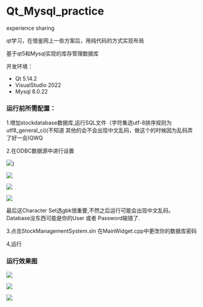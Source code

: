 # Qt_Mysql_practice
experience sharing

qt学习，在借鉴网上一些方案后，用纯代码的方式实现布局

基于qt5和Mysql实现的库存管理数据库

开发环境：

- Qt 5.14.2
- VisualStudio 2022
- Mysql 8.0.22

### 运行前所需配置：

1.增加stockdatabase数据库,运行SQL文件（字符集选utf-8排序规则为utf8_general_ci)(不知道 其他的会不会出现中文乱码，做这个的时候因为乱码弄了好一会)QWQ

2.在ODBC数据源中进行设置

 ![]([https://github.com/QWSFAY/Qt_Mysql_practice/blob/main/img/1.png))

![](D:\Github\Qt_Mysql_practice_clean\img\2.png)

![](D:\Github\Qt_Mysql_practice_clean\img\3.png)

![](D:\Github\Qt_Mysql_practice_clean\img\4.png)

最后这Character Set选gbk很重要,不然之后运行可能会出现中文乱码。Database没东西可能是你的User 或者 Password输错了.

3.点击StockManagementSystem.sln 在MainWidget.cpp中更改你的数据库密码

4,运行

### 运行效果图

![](D:\Github\Qt_Mysql_practice_clean\img\5.png)

![](D:\Github\Qt_Mysql_practice_clean\img\6.png)

![](D:\Github\Qt_Mysql_practice_clean\img\7.png)
